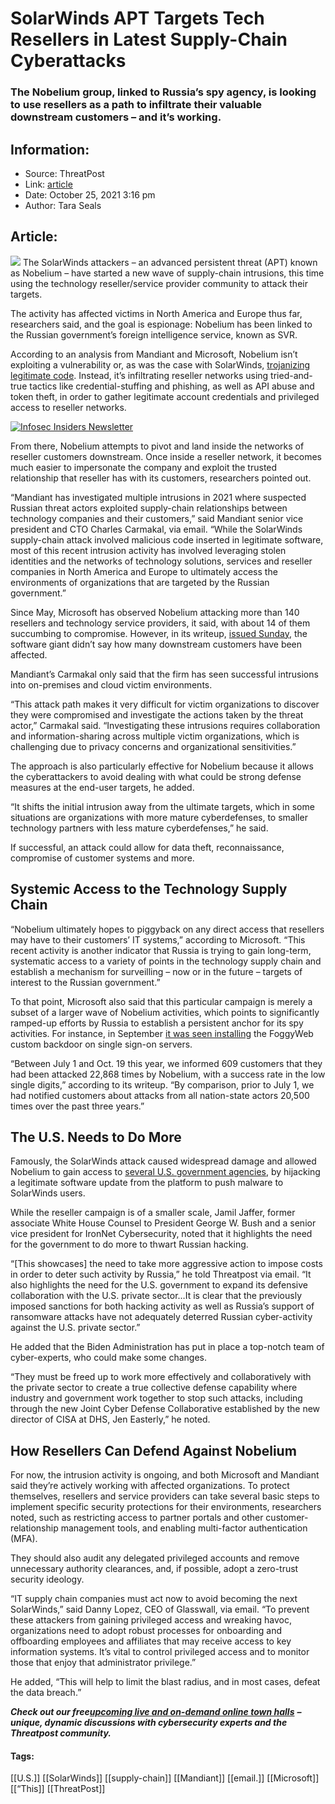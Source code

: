 # SolarWinds APT Targets Tech Resellers in Latest Supply-Chain Cyberattacks
### The Nobelium group, linked to Russia’s spy agency, is looking to use resellers as a path to infiltrate their valuable downstream customers – and it’s working.

## Information:
+ Source: ThreatPost
+ Link: [article](https://kasperskycontenthub.com/threatpost-global/?p=175716)
+ Date: October 25, 2021  3:16 pm
+ Author: Tara Seals


## Article:
![](https://media.threatpost.com/wp-content/uploads/sites/103/2021/10/25144231/supply-chain-e1635187371700.png)
The SolarWinds attackers – an advanced persistent threat (APT) known as Nobelium – have started a new wave of supply-chain intrusions, this time using the technology reseller/service provider community to attack their targets.


The activity has affected victims in North America and Europe thus far, researchers said, and the goal is espionage: Nobelium has been linked to the Russian government’s foreign intelligence service, known as SVR.


According to an analysis from Mandiant and Microsoft, Nobelium isn’t exploiting a vulnerability or, as was the case with SolarWinds, [trojanizing legitimate code](https://threatpost.com/solarwinds-orion-bug-remote-code-execution/163618/). Instead, it’s infiltrating reseller networks using tried-and-true tactics like credential-stuffing and phishing, as well as API abuse and token theft, in order to gather legitimate account credentials and privileged access to reseller networks.


[![Infosec Insiders Newsletter](https://media.threatpost.com/wp-content/uploads/sites/103/2021/07/10165815/infosec_insiders_in_article_promo.png)](https://threatpost.com/infosec-insider-subscription-page/?utm_source=ART&utm_medium=ART&utm_campaign=InfosecInsiders_Newsletter_Promo/)


From there, Nobelium attempts to pivot and land inside the networks of reseller customers downstream. Once inside a reseller network, it becomes much easier to impersonate the company and exploit the trusted relationship that reseller has with its customers, researchers pointed out.


“Mandiant has investigated multiple intrusions in 2021 where suspected Russian threat actors exploited supply-chain relationships between technology companies and their customers,” said Mandiant senior vice president and CTO Charles Carmakal, via email. “While the SolarWinds supply-chain attack involved malicious code inserted in legitimate software, most of this recent intrusion activity has involved leveraging stolen identities and the networks of technology solutions, services and reseller companies in North America and Europe to ultimately access the environments of organizations that are targeted by the Russian government.”


Since May, Microsoft has observed Nobelium attacking more than 140 resellers and technology service providers, it said, with about 14 of them succumbing to compromise. However, in its writeup, [issued Sunday](https://blogs.microsoft.com/on-the-issues/?p=64918), the software giant didn’t say how many downstream customers have been affected.


Mandiant’s Carmakal only said that the firm has seen successful intrusions into on-premises and cloud victim environments.


“This attack path makes it very difficult for victim organizations to discover they were compromised and investigate the actions taken by the threat actor,” Carmakal said. “Investigating these intrusions requires collaboration and information-sharing across multiple victim organizations, which is challenging due to privacy concerns and organizational sensitivities.”


The approach is also particularly effective for Nobelium because it allows the cyberattackers to avoid dealing with what could be strong defense measures at the end-user targets, he added.


“It shifts the initial intrusion away from the ultimate targets, which in some situations are organizations with more mature cyberdefenses, to smaller technology partners with less mature cyberdefenses,” he said.


If successful, an attack could allow for data theft, reconnaissance, compromise of customer systems and more.


**Systemic Access to the Technology Supply Chain**
--------------------------------------------------


“Nobelium ultimately hopes to piggyback on any direct access that resellers may have to their customers’ IT systems,” according to Microsoft. “This recent activity is another indicator that Russia is trying to gain long-term, systematic access to a variety of points in the technology supply chain and establish a mechanism for surveilling – now or in the future – targets of interest to the Russian government.”


To that point, Microsoft also said that this particular campaign is merely a subset of a larger wave of Nobelium activities, which points to significantly ramped-up efforts by Russia to establish a persistent anchor for its spy activities. For instance, in September [it was seen installing](https://threatpost.com/solarwinds-active-directory-servers-foggyweb-backdoor/175056/) the FoggyWeb custom backdoor on single sign-on servers.


“Between July 1 and Oct. 19 this year, we informed 609 customers that they had been attacked 22,868 times by Nobelium, with a success rate in the low single digits,” according to its writeup. “By comparison, prior to July 1, we had notified customers about attacks from all nation-state actors 20,500 times over the past three years.”


**The U.S. Needs to Do More**
-----------------------------


Famously, the SolarWinds attack caused widespread damage and allowed Nobelium to gain access to [several U.S. government agencies](https://threatpost.com/solarwinds-attackers-dhs-emails/165110/), by hijacking a legitimate software update from the platform to push malware to SolarWinds users.


While the reseller campaign is of a smaller scale, Jamil Jaffer, former associate White House Counsel to President George W. Bush and a senior vice president for IronNet Cybersecurity, noted that it highlights the need for the government to do more to thwart Russian hacking.


“[This showcases] the need to take more aggressive action to impose costs in order to deter such activity by Russia,” he told Threatpost via email. “It also highlights the need for the U.S. government to expand its defensive collaboration with the U.S. private sector…It is clear that the previously imposed sanctions for both hacking activity as well as Russia’s support of ransomware attacks have not adequately deterred Russian cyber-activity against the U.S. private sector.”


He added that the Biden Administration has put in place a top-notch team of cyber-experts, who could make some changes.


“They must be freed up to work more effectively and collaboratively with the private sector to create a true collective defense capability where industry and government work together to stop such attacks, including through the new Joint Cyber Defense Collaborative established by the new director of CISA at DHS, Jen Easterly,” he noted.


**How Resellers Can Defend Against Nobelium**
---------------------------------------------


For now, the intrusion activity is ongoing, and both Microsoft and Mandiant said they’re actively working with affected organizations. To protect themselves, resellers and service providers can take several basic steps to implement specific security protections for their environments, researchers noted, such as restricting access to partner portals and other customer-relationship management tools, and enabling multi-factor authentication (MFA).


They should also audit any delegated privileged accounts and remove unnecessary authority clearances, and, if possible, adopt a zero-trust security ideology.


“IT supply chain companies must act now to avoid becoming the next SolarWinds,” said Danny Lopez, CEO of Glasswall, via email. “To prevent these attackers from gaining privileged access and wreaking havoc, organizations need to adopt robust processes for onboarding and offboarding employees and affiliates that may receive access to key information systems. It’s vital to control privileged access and to monitor those that enjoy that administrator privilege.”


He added, “This will help to limit the blast radius, and in most cases, defeat the data breach.”


***Check out our free***[***upcoming live and on-demand online town halls***](https://threatpost.com/category/webinars/) ***– unique, dynamic discussions with cybersecurity experts and the Threatpost community.***




#### Tags:
[[U.S.]] [[SolarWinds]] [[supply-chain]] [[Mandiant]] [[email.]] [[Microsoft]] [[“This]] [[ThreatPost]]
